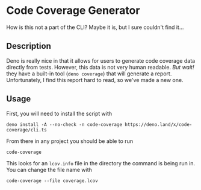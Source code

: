 # Code Coverage Generator

How is this not a part of the CLI? Maybe it is, but I sure couldn't find it...

## Description

Deno is really nice in that it allows for users to generate code coverage data
directly from tests. However, this data is not very human readable. _But wait!_
they have a built-in tool (`deno coverage`) that will generate a report.
Unfortunately, I find this report hard to read, so we've made a new one.

## Usage

First, you will need to install the script with

```
deno install -A --no-check -n code-coverage https://deno.land/x/code-coverage/cli.ts
```

From there in any project you should be able to run

```
code-coverage
```

This looks for an `lcov.info` file in the directory the command is being run in.
You can change the file name with

```
code-coverage --file coverage.lcov
```
